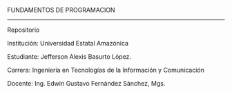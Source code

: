  FUNDAMENTOS DE PROGRAMACION 
 <hr>
<p>Repositorio 
<p>Institución: Universidad Estatal Amazónica</p>
<p>Estudiante: Jefferson Alexis Basurto López.</p>
<p>Carrera: Ingeniería en Tecnologías de la Información y Comunicación</p>
<p>Docente: Ing. Edwin Gustavo Fernández Sánchez, Mgs.
</p>
